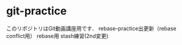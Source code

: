 # git-practice
このリポジトリはGit動画講座用です．
rebase-practice出更新（rebase conflict用）
rebase用
stash練習(2nd変更)





